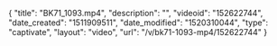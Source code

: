 {
    "title": "BK71_1093.mp4",
    "description": "",
    "videoid": "152622744",
    "date_created": "1511909511",
    "date_modified": "1520310044",
    "type": "captivate",
    "layout": "video",
    "url": "\/v\/bk71-1093-mp4\/152622744"
}